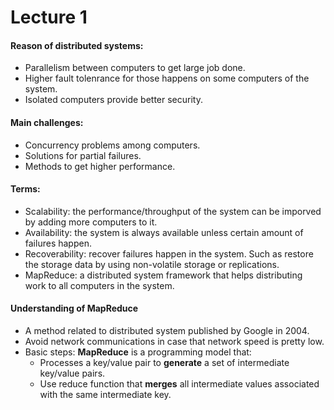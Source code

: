 # Lecture 1

#### Reason of distributed systems:
* Parallelism between computers to get large job done.
* Higher fault tolenrance for those happens on some computers of the system.
* Isolated computers provide better security.

#### Main challenges:
* Concurrency problems among computers.
* Solutions for partial failures.
* Methods to get higher performance.

#### Terms:
* Scalability: the performance/throughput of the system can be imporved by adding more computers to it.
* Availability: the system is always available unless certain amount of failures happen.
* Recoverability: recover failures happen in the system. Such as restore the storage data by using non-volatile storage or replications.
* MapReduce: a distributed system framework that helps distributing work to all computers in the system.

#### Understanding of MapReduce
* A method related to distributed system published by Google in 2004.
* Avoid network communications in case that network speed is pretty low.
* Basic steps: **MapReduce** is a programming model that:
  - Processes a key/value pair to **generate** a set of intermediate key/value pairs. 
  - Use reduce function that **merges** all intermediate values associated with the same intermediate key.

